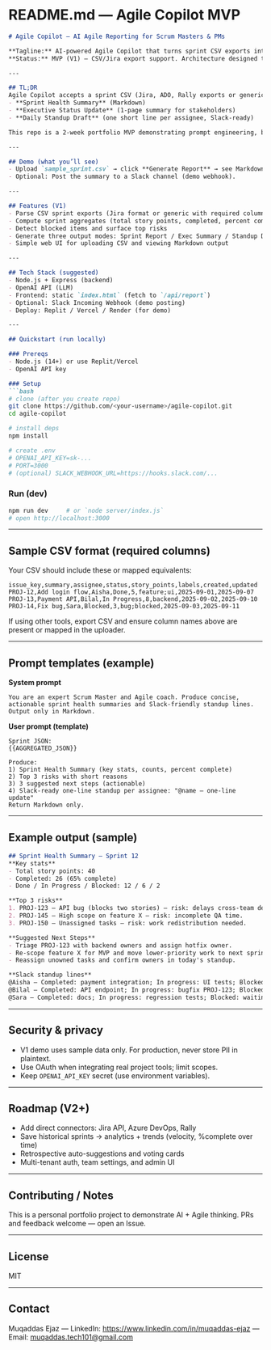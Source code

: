 # **README.md — Agile Copilot MVP**

````markdown
# Agile Copilot — AI Agile Reporting for Scrum Masters & PMs

**Tagline:** AI-powered Agile Copilot that turns sprint CSV exports into concise sprint health reports, executive summaries, and Slack-style standup drafts.  
**Status:** MVP (V1) — CSV/Jira export support. Architecture designed to extend to Azure DevOps, Rally, and direct API connectors.

---

## TL;DR
Agile Copilot accepts a sprint CSV (Jira, ADO, Rally exports or generic CSV), computes key metrics (velocity, %complete, blockers), and generates:
- **Sprint Health Summary** (Markdown)  
- **Executive Status Update** (1-page summary for stakeholders)  
- **Daily Standup Draft** (one short line per assignee, Slack-ready)

This repo is a 2-week portfolio MVP demonstrating prompt engineering, backend integration with an LLM, and a simple frontend demo.

---

## Demo (what you’ll see)
- Upload `sample_sprint.csv` → click **Generate Report** → see Markdown sprint report and standup lines.  
- Optional: Post the summary to a Slack channel (demo webhook).

---

## Features (V1)
- Parse CSV sprint exports (Jira format or generic with required columns)  
- Compute sprint aggregates (total story points, completed, percent complete)  
- Detect blocked items and surface top risks  
- Generate three output modes: Sprint Report / Exec Summary / Standup Draft  
- Simple web UI for uploading CSV and viewing Markdown output

---

## Tech Stack (suggested)
- Node.js + Express (backend)  
- OpenAI API (LLM)  
- Frontend: static `index.html` (fetch to `/api/report`)  
- Optional: Slack Incoming Webhook (demo posting)  
- Deploy: Replit / Vercel / Render (for demo)

---

## Quickstart (run locally)

### Prereqs
- Node.js (14+) or use Replit/Vercel  
- OpenAI API key

### Setup
```bash
# clone (after you create repo)
git clone https://github.com/<your-username>/agile-copilot.git
cd agile-copilot

# install deps
npm install

# create .env
# OPENAI_API_KEY=sk-...
# PORT=3000
# (optional) SLACK_WEBHOOK_URL=https://hooks.slack.com/...
````

### Run (dev)

```bash
npm run dev     # or `node server/index.js`
# open http://localhost:3000
```

---

## Sample CSV format (required columns)

Your CSV should include these or mapped equivalents:

```
issue_key,summary,assignee,status,story_points,labels,created,updated
PROJ-12,Add login flow,Aisha,Done,5,feature;ui,2025-09-01,2025-09-07
PROJ-13,Payment API,Bilal,In Progress,8,backend,2025-09-02,2025-09-10
PROJ-14,Fix bug,Sara,Blocked,3,bug;blocked,2025-09-03,2025-09-11
```

If using other tools, export CSV and ensure column names above are present or mapped in the uploader.

---

## Prompt templates (example)

**System prompt**

```
You are an expert Scrum Master and Agile coach. Produce concise, actionable sprint health summaries and Slack-friendly standup lines. Output only in Markdown.
```

**User prompt (template)**

```
Sprint JSON:
{{AGGREGATED_JSON}}

Produce:
1) Sprint Health Summary (key stats, counts, percent complete)
2) Top 3 risks with short reasons
3) 3 suggested next steps (actionable)
4) Slack-ready one-line standup per assignee: "@name — one-line update"
Return Markdown only.
```

---

## Example output (sample)

```markdown
## Sprint Health Summary — Sprint 12
**Key stats**
- Total story points: 40
- Completed: 26 (65% complete)
- Done / In Progress / Blocked: 12 / 6 / 2

**Top 3 risks**
1. PROJ-123 — API bug (blocks two stories) — risk: delays cross-team dependencies.
2. PROJ-145 — High scope on feature X — risk: incomplete QA time.
3. PROJ-150 — Unassigned tasks — risk: work redistribution needed.

**Suggested Next Steps**
- Triage PROJ-123 with backend owners and assign hotfix owner.
- Re-scope feature X for MVP and move lower-priority work to next sprint.
- Reassign unowned tasks and confirm owners in today's standup.

**Slack standup lines**
@Aisha — Completed: payment integration; In progress: UI tests; Blocked: none.
@Bilal — Completed: API endpoint; In progress: bugfix PROJ-123; Blocked: needs backend review.
@Sara — Completed: docs; In progress: regression tests; Blocked: waiting on infra.
```

---

## Security & privacy

* V1 demo uses sample data only. For production, never store PII in plaintext.
* Use OAuth when integrating real project tools; limit scopes.
* Keep `OPENAI_API_KEY` secret (use environment variables).

---

## Roadmap (V2+)

* Add direct connectors: Jira API, Azure DevOps, Rally
* Save historical sprints → analytics + trends (velocity, %complete over time)
* Retrospective auto-suggestions and voting cards
* Multi-tenant auth, team settings, and admin UI

---

## Contributing / Notes

This is a personal portfolio project to demonstrate AI + Agile thinking. PRs and feedback welcome — open an Issue.

---

## License

MIT 

---

## Contact

Muqaddas Ejaz — LinkedIn: <https://www.linkedin.com/in/muqaddas-ejaz> — Email: <muqaddas.tech101@gmail.com>

```
